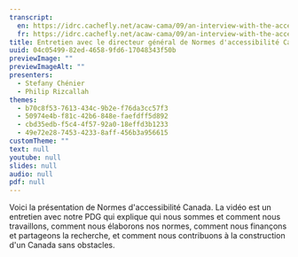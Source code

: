 ```yaml
---
transcript:
  en: https://idrc.cachefly.net/acaw-cama/09/an-interview-with-the-accessibility-standards-canada-ceo-transcript-en.docx
  fr: https://idrc.cachefly.net/acaw-cama/09/an-interview-with-the-accessibility-standards-canada-ceo-transcript-fr.docx
title: Entretien avec le directeur général de Normes d'accessibilité Canada
uuid: 04c05499-82ed-4658-9fd6-17048343f50b
previewImage: ""
previewImageAlt: ""
presenters:
  - Stefany Chénier
  - Philip Rizcallah
themes:
  - b70c8f53-7613-434c-9b2e-f76da3cc57f3
  - 50974e4b-f81c-42b6-848e-faefdff5d892
  - cbd35edb-f5c4-4f57-92a0-18effd3b1233
  - 49e72e28-7453-4233-8aff-456b3a956615
customTheme: ""
text: null
youtube: null
slides: null
audio: null
pdf: null
---
```

Voici la présentation de Normes d'accessibilité Canada. La vidéo est un entretien avec notre PDG qui explique qui nous sommes et comment nous travaillons, comment nous élaborons nos normes, comment nous finançons et partageons la recherche, et comment nous contribuons à la construction d'un Canada sans obstacles.
